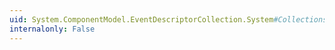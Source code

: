 ```yaml
---
uid: System.ComponentModel.EventDescriptorCollection.System#Collections#IList#Clear
internalonly: False
---
```

